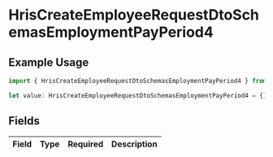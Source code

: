 # HrisCreateEmployeeRequestDtoSchemasEmploymentPayPeriod4

## Example Usage

```typescript
import { HrisCreateEmployeeRequestDtoSchemasEmploymentPayPeriod4 } from "@stackone/stackone-client-ts/sdk/models/shared";

let value: HrisCreateEmployeeRequestDtoSchemasEmploymentPayPeriod4 = {};
```

## Fields

| Field       | Type        | Required    | Description |
| ----------- | ----------- | ----------- | ----------- |
